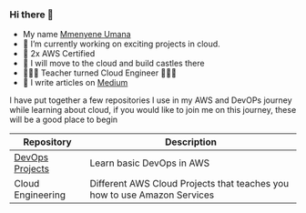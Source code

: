 ### Hi there 👋
* My name [Mmenyene Umana](www.linkedin.com/in/mmenyene-umana)
* 🔭 I’m currently working on exciting projects in cloud. 
* 🥇 2x AWS Certified
* 🌱 I will move to the cloud and build castles there
* 🧑🏾‍🏫 Teacher turned Cloud Engineer 🧑🏾‍💻
* 📝 I write articles on [Medium](https://medium.com/@nneyenu)

I have put together a few repositories I use in my AWS and DevOPs journey while learning about cloud, if you would like to join me on this journey, these will be a good place to begin

| Repository | Description |
|------------|-------------|
| [DevOps Projects](https://github.com/nneyen/DevOps_Projects.git)| Learn basic DevOps in AWS|
| Cloud Engineering| Different AWS Cloud Projects that teaches you how to use Amazon Services|




